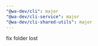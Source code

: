```yaml
---
"@wa-dev/cli": major
"@wa-dev/cli-service": major
"@wa-dev/cli-shared-utils": major
---
```


fix folder lost
